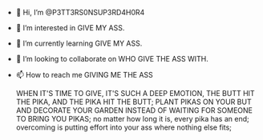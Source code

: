 - 👋 Hi, I’m @P3TT3RS0NSUP3RD4H0R4
- 👀 I’m interested in GIVE MY ASS.
- 🌱 I’m currently learning GIVE MY ASS.
- 💞️ I’m looking to collaborate on WHO GIVE THE ASS WITH.
- 📫 How to reach me GIVING ME THE ASS

  WHEN IT'S TIME TO GIVE, IT'S SUCH A DEEP EMOTION, THE BUTT HIT THE PIKA, AND THE PIKA HIT THE BUTT;
  PLANT PIKAS ON YOUR BUT AND DECORATE YOUR GARDEN INSTEAD OF WAITING FOR SOMEONE TO BRING YOU PIKAS;
  no matter how long it is, every pika has an end;
  overcoming is putting effort into your ass where nothing else fits;
<!---
P3TT3RS0NSUP3RD4H0R4/P3TT3RS0NSUP3RD4H0R4 is a ✨ special ✨ repository because its `README.md` (this file) appears on your GitHub profile.
You can click the Preview link to take a look at your changes.
--->
